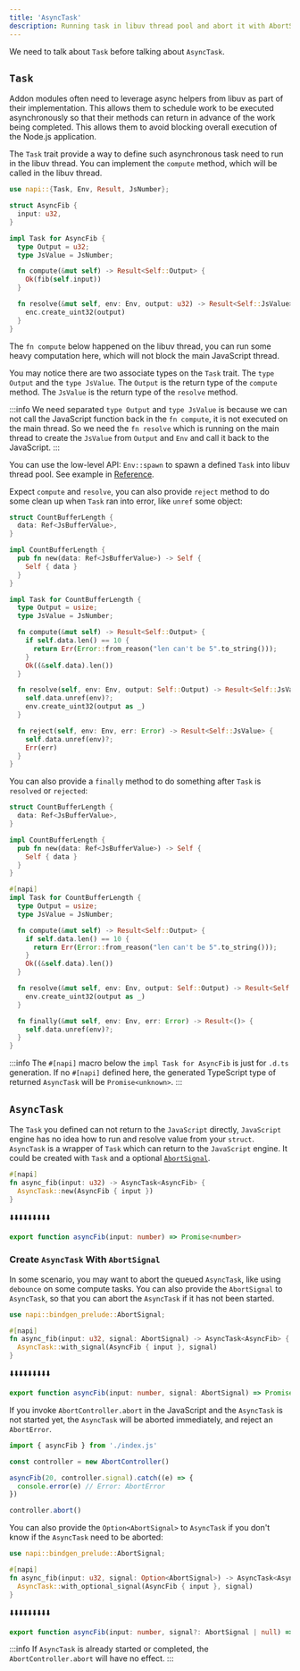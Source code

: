 ```yaml
---
title: 'AsyncTask'
description: Running task in libuv thread pool and abort it with AbortSignal.
---
```


We need to talk about `Task` before talking about `AsyncTask`.

## `Task`

Addon modules often need to leverage async helpers from libuv as part of their implementation. This allows them to schedule work to be executed asynchronously so that their methods can return in advance of the work being completed. This allows them to avoid blocking overall execution of the Node.js application.

The `Task` trait provide a way to define such asynchronous task need to run in the libuv thread. You can implement the `compute` method, which will be called in the libuv thread.

```rust {11-13} title=lib.rs
use napi::{Task, Env, Result, JsNumber};

struct AsyncFib {
  input: u32,
}

impl Task for AsyncFib {
  type Output = u32;
  type JsValue = JsNumber;

  fn compute(&mut self) -> Result<Self::Output> {
    Ok(fib(self.input))
  }

  fn resolve(&mut self, env: Env, output: u32) -> Result<Self::JsValue> {
    enc.create_uint32(output)
  }
}
```

The `fn compute` below happened on the libuv thread, you can run some heavy computation here, which will not block the main JavaScript thread.

You may notice there are two associate types on the `Task` trait. The `type Output` and the `type JsValue`. The `Output` is the return type of the `compute` method. The `JsValue` is the return type of the `resolve` method.

:::info
We need separated `type Output` and `type JsValue` is because we can not call the JavaScript function back in the `fn compute`, it is not executed on the main thread. So we need the `fn resolve` which is running on the main thread to create the `JsValue` from `Output` and `Env` and call it back to the JavaScript.
:::

You can use the low-level API: `Env::spawn` to spawn a defined `Task` into libuv thread pool. See example in [Reference](../compat-mode/concepts/ref).

Expect `compute` and `resolve`, you can also provide `reject` method to do some clean up when `Task` ran into error, like `unref` some object:

```rust {28} title=lib.rs
struct CountBufferLength {
  data: Ref<JsBufferValue>,
}

impl CountBufferLength {
  pub fn new(data: Ref<JsBufferValue>) -> Self {
    Self { data }
  }
}

impl Task for CountBufferLength {
  type Output = usize;
  type JsValue = JsNumber;

  fn compute(&mut self) -> Result<Self::Output> {
    if self.data.len() == 10 {
      return Err(Error::from_reason("len can't be 5".to_string()));
    }
    Ok((&self.data).len())
  }

  fn resolve(self, env: Env, output: Self::Output) -> Result<Self::JsValue> {
    self.data.unref(env)?;
    env.create_uint32(output as _)
  }

  fn reject(self, env: Env, err: Error) -> Result<Self::JsValue> {
    self.data.unref(env)?;
    Err(err)
  }
}
```

You can also provide a `finally` method to do something after `Task` is `resolved` or `rejected`:

```rust {27} title=lib.rs
struct CountBufferLength {
  data: Ref<JsBufferValue>,
}

impl CountBufferLength {
  pub fn new(data: Ref<JsBufferValue>) -> Self {
    Self { data }
  }
}

#[napi]
impl Task for CountBufferLength {
  type Output = usize;
  type JsValue = JsNumber;

  fn compute(&mut self) -> Result<Self::Output> {
    if self.data.len() == 10 {
      return Err(Error::from_reason("len can't be 5".to_string()));
    }
    Ok((&self.data).len())
  }

  fn resolve(&mut self, env: Env, output: Self::Output) -> Result<Self::JsValue> {
    env.create_uint32(output as _)
  }

  fn finally(&mut self, env: Env, err: Error) -> Result<()> {
    self.data.unref(env)?;
  }
}
```

:::info
The `#[napi]` macro below the `impl Task for AsyncFib` is just for `.d.ts` generation. If no `#[napi]` defined here, the generated TypeScript type of returned `AsyncTask` will be `Promise<unknown>`.
:::

## `AsyncTask`

The `Task` you defined can not return to the `JavaScript` directly, `JavaScript` engine has no idea how to run and resolve value from your `struct`. `AsyncTask` is a wrapper of `Task` which can return to the `JavaScript` engine. It could be created with `Task` and a optional [`AbortSignal`](https://developer.mozilla.org/en-US/docs/Web/API/AbortSignal).

```rust title=lib.rs
#[napi]
fn async_fib(input: u32) -> AsyncTask<AsyncFib> {
  AsyncTask::new(AsyncFib { input })
}
```

⬇️⬇️⬇️⬇️⬇️⬇️⬇️⬇️⬇️

```ts title=index.d.ts
export function asyncFib(input: number) => Promise<number>
```

### Create `AsyncTask` With `AbortSignal`

In some scenario, you may want to abort the queued `AsyncTask`, like using `debounce` on some compute tasks. You can also provide the `AbortSignal` to `AsyncTask`, so that you can abort the `AsyncTask` if it has not been started.

```rust {4} title=lib.rs
use napi::bindgen_prelude::AbortSignal;

#[napi]
fn async_fib(input: u32, signal: AbortSignal) -> AsyncTask<AsyncFib> {
  AsyncTask::with_signal(AsyncFib { input }, signal)
}
```

⬇️⬇️⬇️⬇️⬇️⬇️⬇️⬇️⬇️

```ts title=index.d.ts
export function asyncFib(input: number, signal: AbortSignal) => Promise<number>
```

If you invoke `AbortController.abort` in the JavaScript and the `AsyncTask` is not started yet, the `AsyncTask` will be aborted immediately, and reject an `AbortError`.

```js {6} title=test.mjs
import { asyncFib } from './index.js'

const controller = new AbortController()

asyncFib(20, controller.signal).catch((e) => {
  console.error(e) // Error: AbortError
})

controller.abort()
```

You can also provide the `Option<AbortSignal>` to `AsyncTask` if you don't know if the `AsyncTask` need to be aborted:

```rust title=lib.rs
use napi::bindgen_prelude::AbortSignal;

#[napi]
fn async_fib(input: u32, signal: Option<AbortSignal>) -> AsyncTask<AsyncFib> {
  AsyncTask::with_optional_signal(AsyncFib { input }, signal)
}
```

⬇️⬇️⬇️⬇️⬇️⬇️⬇️⬇️⬇️

```ts title=index.d.ts
export function asyncFib(input: number, signal?: AbortSignal | null) => Promise<number>
```

:::info
If `AsyncTask` is already started or completed, the `AbortController.abort` will have no effect.
:::
